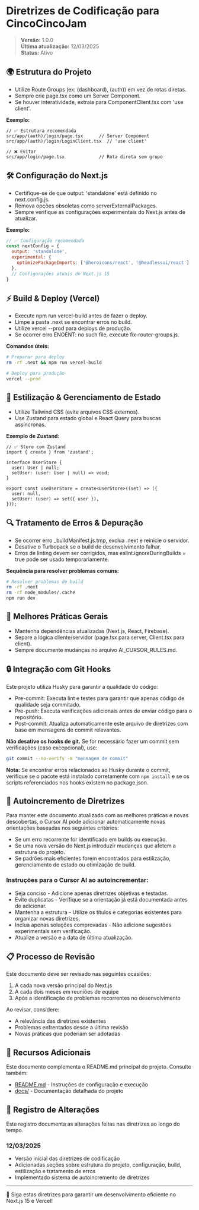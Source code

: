# Diretrizes de Codificação para CincoCincoJam

> **Versão:** 1.0.0  
> **Última atualização:** 12/03/2025  
> **Status:** Ativo

## 🌍 Estrutura do Projeto

- Utilize Route Groups (ex: (dashboard), (auth)) em vez de rotas diretas.
- Sempre crie page.tsx como um Server Component.
- Se houver interatividade, extraia para ComponentClient.tsx com 'use client'.

**Exemplo:**
```tsx
// ✅ Estrutura recomendada
src/app/(auth)/login/page.tsx      // Server Component
src/app/(auth)/login/LoginClient.tsx  // 'use client'

// ❌ Evitar
src/app/login/page.tsx             // Rota direta sem grupo
```

## 🛠️ Configuração do Next.js

- Certifique-se de que output: 'standalone' está definido no next.config.js.
- Remova opções obsoletas como serverExternalPackages.
- Sempre verifique as configurações experimentais do Next.js antes de atualizar.

**Exemplo:**
```js
// ✅ Configuração recomendada
const nextConfig = {
  output: 'standalone',
  experimental: {
    optimizePackageImports: ['@heroicons/react', '@headlessui/react']
  },
  // Configurações atuais do Next.js 15
}
```

## ⚡ Build & Deploy (Vercel)

- Execute npm run vercel-build antes de fazer o deploy.
- Limpe a pasta .next se encontrar erros no build.
- Utilize vercel --prod para deploys de produção.
- Se ocorrer erro ENOENT: no such file, execute fix-router-groups.js.

**Comandos úteis:**
```bash
# Preparar para deploy
rm -rf .next && npm run vercel-build

# Deploy para produção
vercel --prod
```

## 🎨 Estilização & Gerenciamento de Estado

- Utilize Tailwind CSS (evite arquivos CSS externos).
- Use Zustand para estado global e React Query para buscas assíncronas.

**Exemplo de Zustand:**
```tsx
// ✅ Store com Zustand
import { create } from 'zustand';

interface UserStore {
  user: User | null;
  setUser: (user: User | null) => void;
}

export const useUserStore = create<UserStore>((set) => ({
  user: null,
  setUser: (user) => set({ user }),
}));
```

## 🔍 Tratamento de Erros & Depuração

- Se ocorrer erro _buildManifest.js.tmp, exclua .next e reinicie o servidor.
- Desative o Turbopack se o build de desenvolvimento falhar.
- Erros de linting devem ser corrigidos, mas eslint.ignoreDuringBuilds = true pode ser usado temporariamente.

**Sequência para resolver problemas comuns:**
```bash
# Resolver problemas de build
rm -rf .next
rm -rf node_modules/.cache
npm run dev
```

## 📌 Melhores Práticas Gerais

- Mantenha dependências atualizadas (Next.js, React, Firebase).
- Separe a lógica cliente/servidor (page.tsx para server, Client.tsx para client).
- Sempre documente mudanças no arquivo AI_CURSOR_RULES.md.

## 🔒 Integração com Git Hooks

Este projeto utiliza Husky para garantir a qualidade do código:

- Pre-commit: Executa lint e testes para garantir que apenas código de qualidade seja commitado.
- Pre-push: Executa verificações adicionais antes de enviar código para o repositório.
- Post-commit: Atualiza automaticamente este arquivo de diretrizes com base em mensagens de commit relevantes.

**Não desative os hooks de git.** Se for necessário fazer um commit sem verificações (caso excepcional), use:

```bash
git commit --no-verify -m "mensagem de commit"
```

**Nota:** Se encontrar erros relacionados ao Husky durante o commit, verifique se o pacote está instalado corretamente com `npm install` e se os scripts referenciados nos hooks existem no package.json.

## 🔄 Autoincremento de Diretrizes

Para manter este documento atualizado com as melhores práticas e novas descobertas, o Cursor AI pode adicionar automaticamente novas orientações baseadas nos seguintes critérios:

- Se um erro recorrente for identificado em builds ou execução.
- Se uma nova versão do Next.js introduzir mudanças que afetem a estrutura do projeto.
- Se padrões mais eficientes forem encontrados para estilização, gerenciamento de estado ou otimização de build.

### Instruções para o Cursor AI ao autoincrementar:

- Seja conciso - Adicione apenas diretrizes objetivas e testadas.
- Evite duplicatas - Verifique se a orientação já está documentada antes de adicionar.
- Mantenha a estrutura - Utilize os títulos e categorias existentes para organizar novas diretrizes.
- Inclua apenas soluções comprovadas - Não adicione sugestões experimentais sem verificação.
- Atualize a versão e a data de última atualização.

## 📋 Processo de Revisão

Este documento deve ser revisado nas seguintes ocasiões:

1. A cada nova versão principal do Next.js
2. A cada dois meses em reuniões de equipe
3. Após a identificação de problemas recorrentes no desenvolvimento

Ao revisar, considere:
- A relevância das diretrizes existentes
- Problemas enfrentados desde a última revisão
- Novas práticas que poderiam ser adotadas

## 🔗 Recursos Adicionais

Este documento complementa o README.md principal do projeto. Consulte também:

- [README.md](./README.md) - Instruções de configuração e execução
- [docs/](./docs/) - Documentação detalhada do projeto

## 📝 Registro de Alterações

Este registro documenta as alterações feitas nas diretrizes ao longo do tempo.

### 12/03/2025

- Versão inicial das diretrizes de codificação
- Adicionadas seções sobre estrutura do projeto, configuração, build, estilização e tratamento de erros
- Implementado sistema de autoincremento de diretrizes

---

🚀 Siga estas diretrizes para garantir um desenvolvimento eficiente no Next.js 15 e Vercel! 